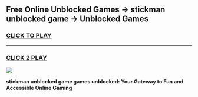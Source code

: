 
## Free Online Unblocked Games → stickman unblocked game → Unblocked Games
<h3>
<a href="https://premium.freeplayer.one?title=stickman_unblocked_game&ref=21F">CLICK TO PLAY</a></h3>
<hr>

<h3>
<a href="https://premium.freeplayer.one?title=stickman_unblocked_game&ref=21F">CLICK 2 PLAY</a>
  
</h3>

<a href="https://premium.freeplayer.one?title=stickman_unblocked_game&ref=21F/"><img src="https://clearcache.store/games.png"></a>


**stickman unblocked game games unblocked: Your Gateway to Fun and Accessible Online Gaming**
